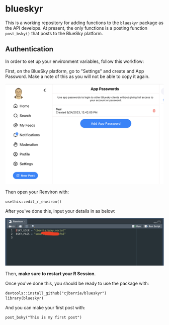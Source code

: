 # blueskyr

This is a working repository for adding functions to the `blueskyr` package as the API develops. At present, the only functions is a posting function `post_bsky()` that posts to the BlueSky platform.

## Authentication

In order to set up your environment variables, follow this workflow:

First, on the BlueSky platform, go to "Settings" and create and App Password. Make a note of this as you will not be able to copy it again.

![](images/bsky_app_passwords.png)

Then open your Renviron with:

```{r}
usethis::edit_r_environ()
```

After you've done this, input your details in as below:

![](images/bsky_environ.png)

Then, **make sure to restart your R Session**.

Once you've done this, you should be ready to use the package with:

```{r}
devtools::install_github("cjbarrie/blueskyr")
library(blueskyr)
```

And you can make your first post with:

```{r}
post_bsky("This is my first post")
```
